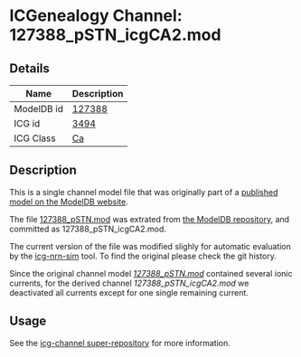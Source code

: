 # ICGenealogy Channel: 127388\_pSTN\_icgCA2.mod

## Details

Name | Description
---- | -----------
ModelDB id | [127388](http://senselab.med.yale.edu/ModelDB/ShowModel.cshtml?model=127388)
ICG id | [3494](http://icg.neurotheory.ox.ac.uk/channels/3/3494)
ICG Class | [Ca](http://icg.neurotheory.ox.ac.uk/channels/3)

## Description

This is a single channel model file that was originally part of a [published model on the ModelDB website](http://senselab.med.yale.edu/ModelDB/ShowModel.cshtml?model=127388).


The file [127388\_pSTN.mod](127388_pSTN_icgCA2.mod) was extrated from [the ModelDB repository](http://senselab.med.yale.edu/ModelDB/ShowModel.cshtml?model=127388), and committed as 127388\_pSTN\_icgCA2.mod.

The current version of the file was modified slighly for automatic evaluation by the [icg-nrn-sim](https://github.com/icgenealogy/icg-nrn-sim) tool. To find the original please check the git history.

Since the original channel model *[127388\_pSTN.mod](http://senselab.med.yale.edu/ModelDB/ShowModel.cshtml?model=127388)* contained several ionic currents, for the derived channel *127388\_pSTN\_icgCA2.mod* we deactivated all currents except for one single remaining current.


## Usage

See the [icg-channel super-repository](https://github.com/icgenealogy/icg-channels) for more information.